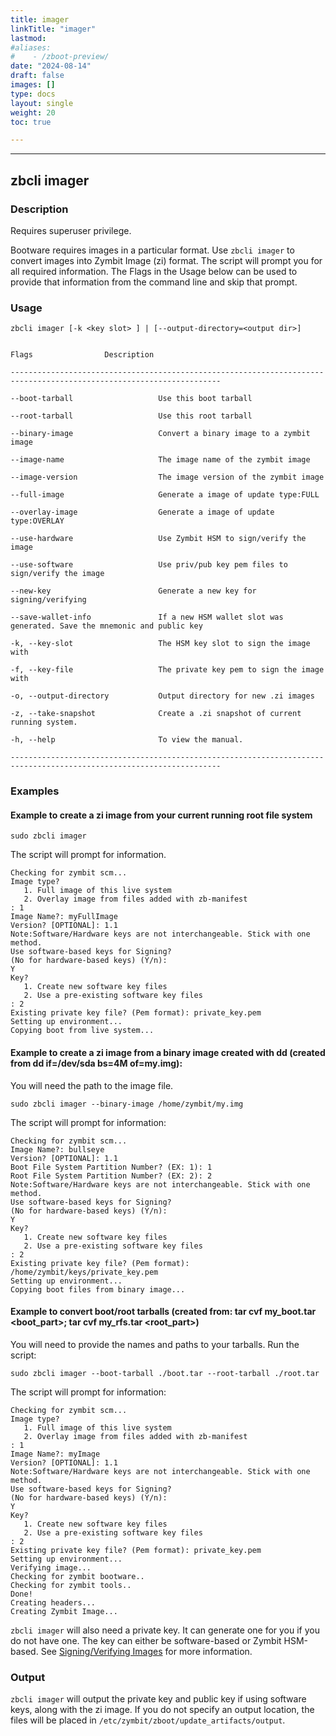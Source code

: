 ```yaml
---
title: imager
linkTitle: "imager"
lastmod:
#aliases:
#    - /zboot-preview/
date: "2024-08-14"
draft: false
images: []
type: docs
layout: single
weight: 20
toc: true

---
```


-----


## zbcli imager

### Description

Requires superuser privilege. 

Bootware requires images in a particular format. Use `zbcli imager` to convert images into Zymbit Image (zi) format. The script will prompt you for all required information. The Flags in the Usage below can be used to provide that information from the command line and skip that prompt.

### Usage

```
zbcli imager [-k <key slot> ] | [--output-directory=<output dir>]


Flags                Description

---------------------------------------------------------------------------------------------------------------------

--boot-tarball                   Use this boot tarball

--root-tarball                   Use this root tarball

--binary-image                   Convert a binary image to a zymbit image

--image-name                     The image name of the zymbit image

--image-version                  The image version of the zymbit image

--full-image                     Generate a image of update type:FULL

--overlay-image                  Generate a image of update type:OVERLAY

--use-hardware                   Use Zymbit HSM to sign/verify the image

--use-software                   Use priv/pub key pem files to sign/verify the image

--new-key                        Generate a new key for signing/verifying

--save-wallet-info               If a new HSM wallet slot was generated. Save the mnemonic and public key

-k, --key-slot                   The HSM key slot to sign the image with

-f, --key-file                   The private key pem to sign the image with

-o, --output-directory           Output directory for new .zi images

-z, --take-snapshot              Create a .zi snapshot of current running system.

-h, --help                       To view the manual.

---------------------------------------------------------------------------------------------------------------------

```


### Examples


#### Example to create a zi image from your current running root file system

```
sudo zbcli imager
```

The script will prompt for information.

```
Checking for zymbit scm...
Image type?
   1. Full image of this live system
   2. Overlay image from files added with zb-manifest
: 1
Image Name?: myFullImage
Version? [OPTIONAL]: 1.1
Note:Software/Hardware keys are not interchangeable. Stick with one method.
Use software-based keys for Signing?
(No for hardware-based keys) (Y/n):
Y
Key?
   1. Create new software key files
   2. Use a pre-existing software key files
: 2
Existing private key file? (Pem format): private_key.pem
Setting up environment...
Copying boot from live system...
```

#### Example to create a zi image from a binary image created with dd (created from dd if=/dev/sda bs=4M of=my.img):

You will need the path to the image file.

```
sudo zbcli imager --binary-image /home/zymbit/my.img
```

The script will prompt for information:

```
Checking for zymbit scm...
Image Name?: bullseye
Version? [OPTIONAL]: 1.1
Boot File System Partition Number? (EX: 1): 1
Root File System Partition Number? (EX: 2): 2
Note:Software/Hardware keys are not interchangeable. Stick with one method.
Use software-based keys for Signing?
(No for hardware-based keys) (Y/n):
Y
Key?
   1. Create new software key files
   2. Use a pre-existing software key files
: 2
Existing private key file? (Pem format): /home/zymbit/keys/private_key.pem
Setting up environment...
Copying boot files from binary image...
```

#### Example to convert boot/root tarballs (created from: tar cvf my_boot.tar <boot_part>;  tar cvf my_rfs.tar <root_part>)

You will need to provide the names and paths to your tarballs. Run the script:

```
sudo zbcli imager --boot-tarball ./boot.tar --root-tarball ./root.tar
```

The script will prompt for information:

```
Checking for zymbit scm...
Image type?
   1. Full image of this live system
   2. Overlay image from files added with zb-manifest
: 1
Image Name?: myImage
Version? [OPTIONAL]: 1.1
Note:Software/Hardware keys are not interchangeable. Stick with one method.
Use software-based keys for Signing?
(No for hardware-based keys) (Y/n):
Y
Key?
   1. Create new software key files
   2. Use a pre-existing software key files
: 2
Existing private key file? (Pem format): private_key.pem
Setting up environment...
Verifying image...
Checking for zymbit bootware..
Checking for zymbit tools..
Done!
Creating headers...
Creating Zymbit Image...
```

`zbcli imager` will also need a private key. It can generate one for you if you do not have one. The key can either be software-based or Zymbit HSM-based. See [Signing/Verifying Images](../../features/signing) for more information.

### Output

`zbcli imager` will output the private key and public key if using software keys, along with the zi image. If you do not specify an output location, the files will be placed in `/etc/zymbit/zboot/update_artifacts/output`.


